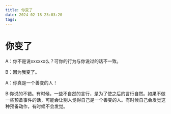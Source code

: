 ```yaml
---
title: 你变了
date: 2024-02-18 23:03:20
tags:
---
```

# 你变了
A：你不是说xxxxxx么？可你的行为与你说过的话不一致。

B：因为我变了。

A：你真是一个善变的人！

B:你说的不错。有时候，一些不自然的言行，是为了使之后的言行自然。如果不做一些预备事件的话，可能会让别人觉得自己是一个善变的人。有时候自己会发觉这种预备动作，有时候不会发觉。